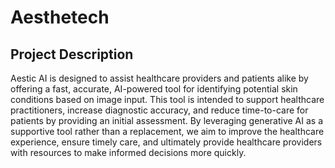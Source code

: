# Aesthetech
## Project Description
Aestic AI is designed to assist healthcare providers and patients alike by offering a fast, accurate, AI-powered tool for identifying potential skin conditions based on image input. This tool is intended to support healthcare practitioners, increase diagnostic accuracy, and reduce time-to-care for patients by providing an initial assessment.
By leveraging generative AI as a supportive tool rather than a replacement, we aim to improve the healthcare experience, ensure timely care, and ultimately provide healthcare providers with resources to make informed decisions more quickly.
